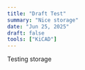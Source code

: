 ```yaml
---
title: "Draft Test"
summary: "Nice storage"
date: "Jun 25, 2025"
draft: false
tools: ["KiCAD"]
---
```


Testing storage